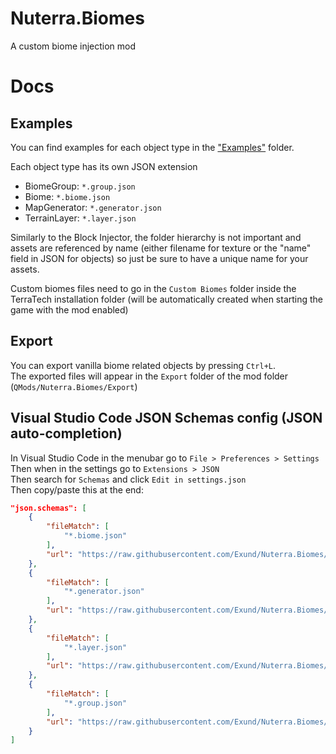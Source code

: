 # Nuterra.Biomes
A custom biome injection mod

# Docs
## Examples
You can find examples for each object type in the ["Examples"](Nuterra.Biomes/Examples) folder.

Each object type has its own JSON extension
- BiomeGroup: `*.group.json`
- Biome: `*.biome.json`
- MapGenerator: `*.generator.json`
- TerrainLayer: `*.layer.json`

Similarly to the Block Injector, the folder hierarchy is not important and assets are referenced by name (either filename for texture or the "name" field in JSON for objects) so just be sure to have a unique name for your assets.

Custom biomes files need to go in the `Custom Biomes` folder inside the TerraTech installation folder (will be automatically created when starting the game with the mod enabled)

## Export
You can export vanilla biome related objects by pressing `Ctrl+L`. <br />
The exported files will appear in the `Export` folder of the mod folder (`QMods/Nuterra.Biomes/Export`)

## Visual Studio Code JSON Schemas config (JSON auto-completion)
In Visual Studio Code in the menubar go to `File > Preferences > Settings` <br/>
Then when in the settings go to `Extensions > JSON` <br/>
Then search for `Schemas` and click `Edit in settings.json` <br/>
Then copy/paste this at the end: <br/>

```json
"json.schemas": [
    {
        "fileMatch": [
            "*.biome.json"
        ],
        "url": "https://raw.githubusercontent.com/Exund/Nuterra.Biomes/master/SCHEMAS/Biome.schema.json"
    },
    {
        "fileMatch": [
            "*.generator.json"
        ],
        "url": "https://raw.githubusercontent.com/Exund/Nuterra.Biomes/master/SCHEMAS/MapGenerator.schema.json"
    },
    {
        "fileMatch": [
            "*.layer.json"
        ],
        "url": "https://raw.githubusercontent.com/Exund/Nuterra.Biomes/master/SCHEMAS/TerrainLayer.schema.json"
    },
    {
        "fileMatch": [
            "*.group.json"
        ],
        "url": "https://raw.githubusercontent.com/Exund/Nuterra.Biomes/master/SCHEMAS/BiomeGroup.schema.json"
    }
]
```